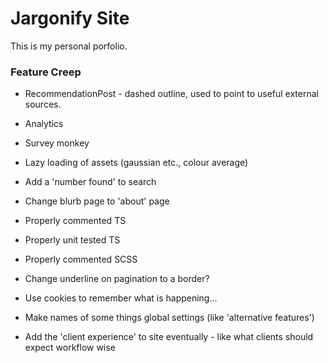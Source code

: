# Jargonify Site

This is my personal porfolio.

### Feature Creep

- RecommendationPost - dashed outline, used to point to useful external sources.
- Analytics
- Survey monkey
- Lazy loading of assets (gaussian etc., colour average)
- Add a 'number found' to search
- Change blurb page to 'about' page
- Properly commented TS
- Properly unit tested TS
- Properly commented SCSS
- Change underline on pagination to a border?
- Use cookies to remember what is happening...
- Make names of some things global settings (like 'alternative features')

- Add the 'client experience' to site eventually - like what clients should expect workflow wise
